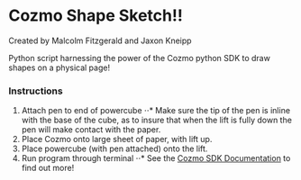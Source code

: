# Cozmo Shape Sketch!!

Created by Malcolm Fitzgerald and Jaxon Kneipp

Python script harnessing the power of the Cozmo python SDK to draw shapes on a physical page!

### Instructions

1. Attach pen to end of powercube
⋅⋅* Make sure the tip of the pen is inline with the base of the cube, as to insure that when the lift is fully down the pen will make contact with the paper.
2. Place Cozmo onto large sheet of paper, with lift up.
3. Place powercube (with pen attached) onto the lift.
4. Run program through terminal
⋅⋅* See the [Cozmo SDK Documentation](http://cozmosdk.anki.com/docs/getstarted.html) to find out more!


